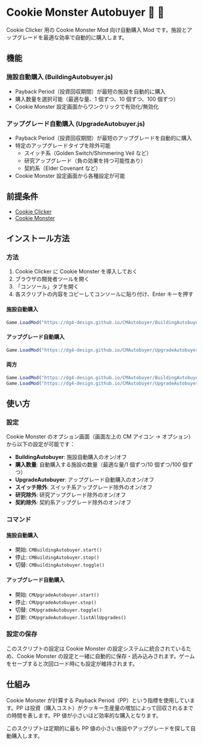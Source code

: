 # Cookie Monster Autobuyer 🍪 🏬

Cookie Clicker 用の Cookie Monster Mod 向け自動購入 Mod です。施設とアップグレードを最適な効率で自動的に購入します。

## 機能

### 施設自動購入 (BuildingAutobuyer.js)

- Payback Period（投資回収期間）が最短の施設を自動的に購入
- 購入数量を選択可能（最適な量、1 個ずつ、10 個ずつ、100 個ずつ）
- Cookie Monster 設定画面からワンクリックで有効化/無効化

### アップグレード自動購入 (UpgradeAutobuyer.js)

- Payback Period（投資回収期間）が最短のアップグレードを自動的に購入
- 特定のアップグレードタイプを除外可能
  - スイッチ系（Golden Switch/Shimmering Veil など）
  - 研究アップグレード（負の効果を持つ可能性あり）
  - 契約系（Elder Covenant など）
- Cookie Monster 設定画面から各種設定が可能

## 前提条件

- [Cookie Clicker](https://orteil.dashnet.org/cookieclicker/)
- [Cookie Monster](https://github.com/CookieMonsterTeam/CookieMonster)

## インストール方法

### 方法

1. Cookie Clicker に Cookie Monster を導入しておく
2. ブラウザの開発者ツールを開く
3. 「コンソール」タブを開く
4. 各スクリプトの内容をコピーしてコンソールに貼り付け、Enter キーを押す

#### 施設自動購入

```javascript
Game.LoadMod("https://dg4-design.github.io/CMAutobuyer/BuildingAutobuyer.js");
```

#### アップグレード自動購入

```javascript
Game.LoadMod("https://dg4-design.github.io/CMAutobuyer/UpgradeAutobuyer.js");
```

#### 両方

```javascript
Game.LoadMod("https://dg4-design.github.io/CMAutobuyer/BuildingAutobuyer.js");
Game.LoadMod("https://dg4-design.github.io/CMAutobuyer/UpgradeAutobuyer.js");
```

## 使い方

### 設定

Cookie Monster のオプション画面（画面左上の CM アイコン → オプション）から以下の設定が可能です：

- **BuildingAutobuyer**: 施設自動購入のオン/オフ
- **購入数量**: 自動購入する施設の数量（最適な量/1 個ずつ/10 個ずつ/100 個ずつ）
- **UpgradeAutobuyer**: アップグレード自動購入のオン/オフ
- **スイッチ除外**: スイッチ系アップグレード除外のオン/オフ
- **研究除外**: 研究アップグレード除外のオン/オフ
- **契約除外**: 契約系アップグレード除外のオン/オフ

### コマンド

#### 施設自動購入

- 開始: `CMBuildingAutobuyer.start()`
- 停止: `CMBuildingAutobuyer.stop()`
- 切替: `CMBuildingAutobuyer.toggle()`

#### アップグレード自動購入

- 開始: `CMUpgradeAutobuyer.start()`
- 停止: `CMUpgradeAutobuyer.stop()`
- 切替: `CMUpgradeAutobuyer.toggle()`
- 診断: `CMUpgradeAutobuyer.listAllUpgrades()`

### 設定の保存

このスクリプトの設定は Cookie Monster の設定システムに統合されているため、Cookie Monster の設定と一緒に自動的に保存・読み込みされます。ゲームをセーブすると次回ロード時にも設定が維持されます。

## 仕組み

Cookie Monster が計算する Payback Period（PP）という指標を使用しています。PP は投資（購入コスト）がクッキー生産量の増加によって回収されるまでの時間を表します。PP 値が小さいほど効率的な購入となります。

このスクリプトは定期的に最も PP 値の小さい施設やアップグレードを探して自動購入します。
